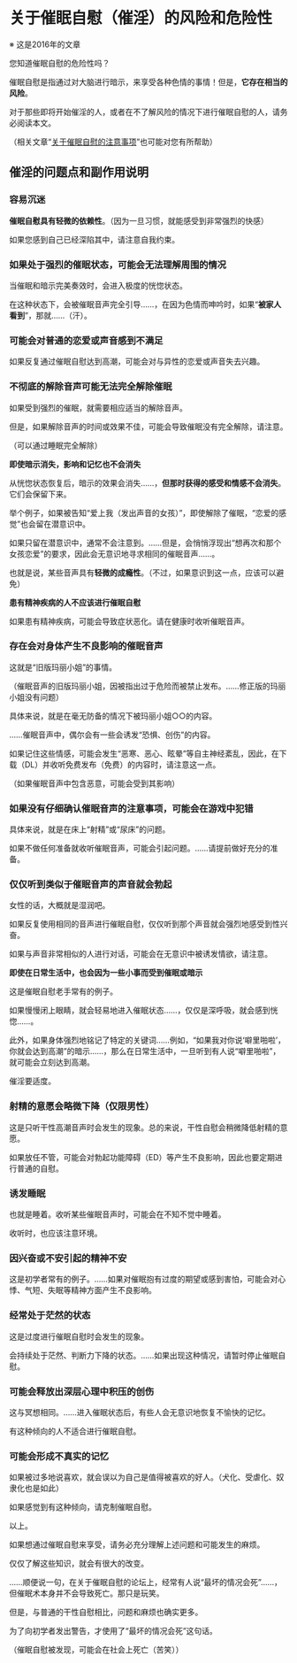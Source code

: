 # 关于催眠自慰（催淫）的风险和危险性 [​](#关于催眠自慰-催淫-的风险和危险性)

※ 这是2016年的文章

您知道催眠自慰的危险性吗？

催眠自慰是指通过对大脑进行暗示，来享受各种色情的事情！但是，**它存在相当的风险**。

对于那些即将开始催淫的人，或者在不了解风险的情况下进行催眠自慰的人，请务必阅读本文。

（相关文章“[关于催眠自慰的注意事项](/hypnosis/page-113.html)”也可能对您有所帮助）

## 催淫的问题点和副作用说明 [​](#催淫的问题点和副作用说明)

### 容易沉迷 [​](#容易沉迷)

**催眠自慰具有轻微的依赖性**。（因为一旦习惯，就能感受到非常强烈的快感）

如果您感到自己已经深陷其中，请注意自我约束。

### 如果处于强烈的催眠状态，可能会无法理解周围的情况 [​](#如果处于强烈的催眠状态-可能会无法理解周围的情况)

当催眠和暗示完美奏效时，会进入极度的恍惚状态。

在这种状态下，会被催眠音声完全引导……，在因为色情而呻吟时，如果“**被家人看到**”，那就……（汗）。

### 可能会对普通的恋爱或声音感到不满足 [​](#可能会对普通的恋爱或声音感到不满足)

如果反复通过催眠自慰达到高潮，可能会对与异性的恋爱或声音失去兴趣。

### 不彻底的解除音声可能无法完全解除催眠 [​](#不彻底的解除音声可能无法完全解除催眠)

如果受到强烈的催眠，就需要相应适当的解除音声。

但是，如果解除音声的时间或效果不佳，可能会导致催眠没有完全解除，请注意。

（可以通过睡眠完全解除）

**即使暗示消失，影响和记忆也不会消失**

从恍惚状态恢复后，暗示的效果会消失……，**但那时获得的感受和情感不会消失**。它们会保留下来。

举个例子，如果被告知“爱上我（发出声音的女孩）”，即使解除了催眠，“恋爱的感觉”也会留在潜意识中。

如果只留在潜意识中，通常不会注意到。……但是，会悄悄浮现出“想再次和那个女孩恋爱”的要求，因此会无意识地寻求相同的催眠音声……。

也就是说，某些音声具有**轻微的成瘾性**。（不过，如果意识到这一点，应该可以避免）

**患有精神疾病的人不应该进行催眠自慰**

如果患有精神疾病，可能会导致症状恶化。请在健康时收听催眠音声。

### 存在会对身体产生不良影响的催眠音声 [​](#存在会对身体产生不良影响的催眠音声)

这就是“旧版玛丽小姐”的事情。

（催眠音声的旧版玛丽小姐，因被指出过于危险而被禁止发布。……修正版的玛丽小姐没有问题）

具体来说，就是在毫无防备的情况下被玛丽小姐○○的内容。

……催眠音声中，偶尔会有一些会诱发“恐惧、创伤”的内容。

如果记住这些情感，可能会发生“恶寒、恶心、眩晕”等自主神经紊乱，因此，在下载（DL）并收听免费发布（免费）的内容时，请注意这一点。

（如果催眠音声中包含恶意，可能会受到其影响）

### 如果没有仔细确认催眠音声的注意事项，可能会在游戏中犯错 [​](#如果没有仔细确认催眠音声的注意事项-可能会在游戏中犯错)

具体来说，就是在床上“射精”或“尿床”的问题。

如果不做任何准备就收听催眠音声，可能会引起问题。……请提前做好充分的准备。

### 仅仅听到类似于催眠音声的声音就会勃起 [​](#仅仅听到类似于催眠音声的声音就会勃起)

女性的话，大概就是湿润吧。

如果反复使用相同的音声进行催眠自慰，仅仅听到那个声音就会强烈地感受到性兴奋。

如果与声音非常相似的人进行对话，可能会在无意识中被诱发情欲，请注意。

**即使在日常生活中，也会因为一些小事而受到催眠或暗示**

这是催眠自慰老手常有的例子。

如果慢慢闭上眼睛，就会轻易地进入催眠状态……，仅仅是深呼吸，就会感到恍惚……。

此外，如果身体强烈地铭记了特定的关键词……例如，“如果我对你说‘噼里啪啦’，你就会达到高潮”的暗示……，那么在日常生活中，一旦听到有人说“噼里啪啦”，就可能会立刻达到高潮。

催淫要适度。

### 射精的意愿会略微下降（仅限男性） [​](#射精的意愿会略微下降-仅限男性)

这是只听干性高潮音声时会发生的现象。总的来说，干性自慰会稍微降低射精的意愿。

如果放任不管，可能会对勃起功能障碍（ED）等产生不良影响，因此也要定期进行普通的自慰。

### 诱发睡眠 [​](#诱发睡眠)

也就是睡着。收听某些催眠音声时，可能会在不知不觉中睡着。

收听时，也应该注意环境。

### 因兴奋或不安引起的精神不安 [​](#因兴奋或不安引起的精神不安)

这是初学者常有的例子。……如果对催眠抱有过度的期望或感到害怕，可能会对心悸、气短、失眠等精神方面产生不良影响。

### 经常处于茫然的状态 [​](#经常处于茫然的状态)

这是过度进行催眠自慰时会发生的现象。

会持续处于茫然、判断力下降的状态。……如果出现这种情况，请暂时停止催眠自慰。

### 可能会释放出深层心理中积压的创伤 [​](#可能会释放出深层心理中积压的创伤)

这与冥想相同。……进入催眠状态后，有些人会无意识地恢复不愉快的记忆。

有这种倾向的人不适合进行催眠自慰。

### 可能会形成不真实的记忆 [​](#可能会形成不真实的记忆)

如果被过多地说喜欢，就会误以为自己是值得被喜欢的好人。（犬化、受虐化、奴隶化也是如此）

如果感觉到有这种倾向，请克制催眠自慰。

以上。

如果想通过催眠自慰来享受，请务必充分理解上述问题和可能发生的麻烦。

仅仅了解这些知识，就会有很大的改变。

……顺便说一句，在关于催眠自慰的论坛上，经常有人说“最坏的情况会死”……，但催眠术本身并不会导致死亡。那只是玩笑。

但是，与普通的干性自慰相比，问题和麻烦也确实更多。

为了向初学者发出警告，才使用了“最坏的情况会死”这句话。

（催眠自慰被发现，可能会在社会上死亡（苦笑））